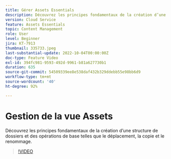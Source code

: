 ```yaml
---
title: Gérer Assets Essentials
description: Découvrez les principes fondamentaux de la création d’une structure de dossiers et des opérations de base telles que le déplacement, la copie et le renommage.
version: Cloud Service
feature: Assets Essentials
topic: Content Management
role: User
level: Beginner
jira: KT-7913
thumbnail: 335733.jpeg
last-substantial-update: 2022-10-04T00:00:00Z
doc-type: Feature Video
exl-id: 394fc981-9593-492d-9961-b81a627730b1
duration: 635
source-git-commit: 54509339ee8e538daf432b329ddebb55e98bb6d9
workflow-type: tm+mt
source-wordcount: '40'
ht-degree: 92%

---
```


# Gestion de la vue Assets

Découvrez les principes fondamentaux de la création d’une structure de dossiers et des opérations de base telles que le déplacement, la copie et le renommage.

>[!VIDEO](https://video.tv.adobe.com/v/335733?quality=12&learn=on)
